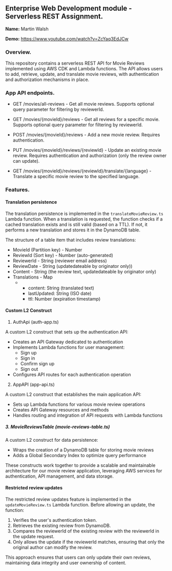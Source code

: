 ## Enterprise Web Development module - Serverless REST Assignment.

__Name:__ Martin Walsh

__Demo:__ https://www.youtube.com/watch?v=ZcYaq3EdJCw

### Overview.

This repository contains a serverless REST API for Movie Reviews implemented using AWS CDK and Lambda functions. The API allows users to add, retrieve, update, and translate movie reviews, with authentication and authorization mechanisms in place.

### App API endpoints.

+ GET /movies/all-reviews - Get all movie reviews. Supports optional query parameter for filtering by reviewerId.

+ GET /movies/{movieId}/reviews - Get all reviews for a specific movie. Supports optional query parameter for filtering by reviewerId.

+ POST /movies/{movieId}/reviews - Add a new movie review. Requires authentication.

+ PUT /movies/{movieId}/reviews/{reviewId} - Update an existing movie review. Requires authentication and authorization (only the review owner can update).

+ GET /movies/{movieId}/reviews/{reviewId}/translate/{language} - Translate a specific movie review to the specified language.

### Features.

#### Translation persistence

The translation persistence is implemented in the `translateMovieReview.ts` Lambda function. When a translation is requested, the function checks if a cached translation exists and is still valid (based on a TTL). If not, it performs a new translation and stores it in the DynamoDB table.

The structure of a table item that includes review translations:

+ MovieId (Partition key) - Number
+ ReviewId (Sort key) - Number (auto-generated)
+ ReviewerId - String (reviewer email address)
+ ReviewDate - String (updatedateable by originator only))
+ Content - String (the review text, updatedateable by originator only)
+ Translations - Map
  - [language code]: Object
    - content: String (translated text)
    - lastUpdated: String (ISO date)
    - ttl: Number (expiration timestamp)

#### Custom L2 Construct

1. AuthApi (auth-app.ts)

A custom L2 construct that sets up the authentication API:

- Creates an API Gateway dedicated to authentication
- Implements Lambda functions for user management:
  - Sign up
  - Sign in
  - Confirm sign up
  - Sign out
- Configures API routes for each authentication operation

2. AppAPI (app-api.ts)

A custom L2 construct that establishes the main application API:

- Sets up Lambda functions for various movie review operations
- Creates API Gateway resources and methods
- Handles routing and integration of API requests with Lambda functions

##### 3. MovieReviewsTable (movie-reviews-table.ts)

A custom L2 construct for data persistence:

- Wraps the creation of a DynamoDB table for storing movie reviews
- Adds a Global Secondary Index to optimize query performance

These constructs work together to provide a scalable and maintainable architecture for our movie review application, leveraging AWS services for authentication, API management, and data storage.

#### Restricted review updates

The restricted review updates feature is implemented in the `updateMovieReview.ts` Lambda function. Before allowing an update, the function:

1. Verifies the user's authentication token.
2. Retrieves the existing review from DynamoDB.
3. Compares the reviewerId of the existing review with the reviewerId in the update request.
4. Only allows the update if the reviewerId matches, ensuring that only the original author can modify the review.

This approach ensures that users can only update their own reviews, maintaining data integrity and user ownership of content.

